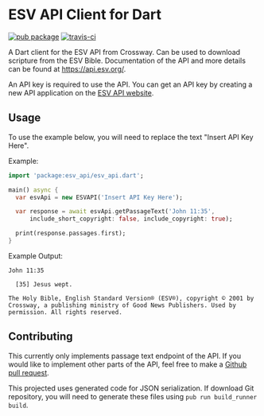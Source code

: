 # ESV API Client for Dart

[![pub package](https://img.shields.io/pub/v/esv_api.svg)](https://pub.dartlang.org/packages/esv_api)
[![travis-ci](https://api.travis-ci.org/tsteward/esv_api_dart.svg?branch=master)](https://travis-ci.org/tsteward/esv_api_dart)

A Dart client for the ESV API from Crossway. Can be used to download scripture
from the ESV Bible. Documentation of the API and more details can be found at
<https://api.esv.org/>.

An API key is required to use the API. You can get an API key by creating a new
API application on the [ESV API website](https://api.esv.org/account/).

## Usage

To use the example below, you will need to replace the text "Insert API Key
Here".

Example:

```dart
import 'package:esv_api/esv_api.dart';

main() async {
  var esvApi = new ESVAPI('Insert API Key Here');

  var response = await esvApi.getPassageText('John 11:35',
      include_short_copyright: false, include_copyright: true);

  print(response.passages.first);
}
```

Example Output:

```
John 11:35

  [35] Jesus wept.

The Holy Bible, English Standard Version® (ESV®), copyright © 2001 by Crossway, a publishing ministry of Good News Publishers. Used by permission. All rights reserved.
```

## Contributing

This currently only implements passage text endpoint of the API. If you would
like to implement other parts of the API, feel free to make a [Github pull
request](https://github.com/tsteward/esv_api_dart/pulls).

This projected uses generated code for JSON serialization. If download Git
repository, you will need to generate these files using
`pub run build_runner build`.
